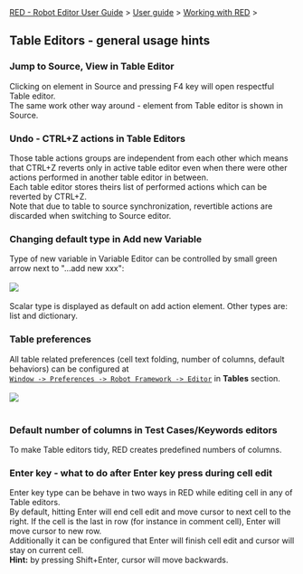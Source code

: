 <html>
<head>
<link href="PLUGINS_ROOT/org.robotframework.ide.eclipse.main.plugin.doc.user/help/style.css" rel="stylesheet" type="text/css"/>
</head>
<body>
<a href="..\..\index.html">RED - Robot Editor User Guide</a> &gt; <a href="..\user_guide.html">User guide</a> &gt; <a href="..\working_with_RED.html">Working with RED</a> &gt; 
<h2>Table Editors - general usage hints</h2>
<h3>Jump to Source, View in Table Editor</h3>
Clicking on element in Source and pressing F4 key will open respectful Table editor.<br/>
The same work other way around - element from Table editor is shown in Source.

<h3>Undo - CTRL+Z actions in Table Editors</h3>
Those table actions groups are independent from each other which means that CTRL+Z reverts only in active table editor even when there were other actions performed in another table editor in between.<br/>
Each table editor stores theirs list of performed actions which can be reverted by CTRL+Z. <br/>
Note that due to table to source synchronization, revertible actions are discarded when switching to Source editor. 

<h3>Changing default type in Add new Variable</h3>
Type of new variable in Variable Editor can be controlled by small green arrow next to "...add new xxx":
<br/><br/><img src="images/add_new_var.png"/> <br/><br/>
Scalar type is displayed as default on add action element. Other types are: list and dictionary.<br/>
<h3>Table preferences</h3>
All table related preferences (cell text folding, number of columns, default behaviors) can be configured at <code><a class="command" href="javascript:executeCommand('org.eclipse.ui.window.preferences(preferencePageId=org.robotframework.ide.eclipse.main.plugin.preferences.editor)')">
Window -&gt; Preferences -&gt; Robot Framework -&gt; Editor</a></code> in <b>Tables</b> section.
<br/><br/><img src="images/table_preferences.png"/> <br/><br/>
<h3>Default number of columns in Test Cases/Keywords editors</h3>
To make Table editors tidy, RED creates predefined numbers of columns.<br/>
<h3>Enter key - what to do after Enter key press during cell edit</h3>
Enter key type can be behave in two ways in RED while editing cell in any of Table editors.<br/>
By default, hitting Enter will end cell edit and move cursor to next cell to the right. If the cell is the last in row (for instance in comment cell), Enter will move cursor to new row.<br/>
Additionally it can be configured that Enter will finish cell edit and cursor will stay on current cell.<br/>
<b>Hint:</b> by pressing Shift+Enter, cursor will move backwards.
</body>
</html>